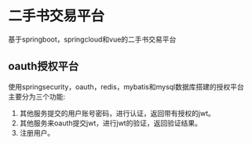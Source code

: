 # 二手书交易平台
基于springboot，springcloud和vue的二手书交易平台

## oauth授权平台
使用springsecurity，oauth，redis，mybatis和mysql数据库搭建的授权平台  
主要分为三个功能:  
1. 其他服务提交的用户账号密码，进行认证，返回带有授权的jwt。
2. 其他服务来oauth提交jwt，进行jwt的验证，返回验证结果。
3. 注册用户。  

